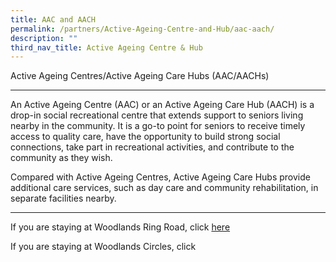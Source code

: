 ```yaml
---
title: AAC and AACH
permalink: /partners/Active-Ageing-Centre-and-Hub/aac-aach/
description: ""
third_nav_title: Active Ageing Centre & Hub
---
```

Active Ageing Centres/Active Ageing Care Hubs (AAC/AACHs)  

------------------------------------------------------------

An Active Ageing Centre (AAC) or an Active Ageing Care Hub (AACH) is a drop-in social recreational centre that extends support to seniors living nearby in the community. It is a go-to point for seniors to receive timely access to quality care, have the opportunity to build strong social connections, take part in recreational activities, and contribute to the community as they wish.

Compared with Active Ageing Centres, Active Ageing Care Hubs provide additional care services, such as day care and community rehabilitation, in separate facilities nearby.

------------------------------------------------------------

If you are staying at Woodlands Ring Road, click [here](/partners/Active-Ageing-Centre-and-Hub/ntuc-aach-at-kampung-admiralty/)

If you are staying at Woodlands Circles, click 



